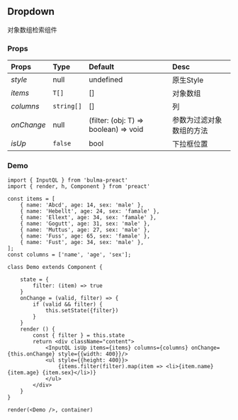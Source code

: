 ## Dropdown
对象数组检索组件

### Props
Props | Type | Default | Desc
:- | :- | :- | :-
*style* | null | undefined | 原生Style
*items* | `T[]` | [] | 对象数组
*columns* | `string[]` | [] | 列
*onChange* | null | (filter: (obj: T) => boolean) => void | 参数为过滤对象数组的方法
*isUp* | `false` | bool | 下拉框位置

### Demo
```tsx
import { InputQL } from 'bulma-preact'
import { render, h, Component } from 'preact'

const items = [
    { name: 'Abcd', age: 14, sex: 'male' },
    { name: 'Hebellt', age: 24, sex: 'famale' },
    { name: 'Ellext', age: 34, sex: 'famale' },
    { name: 'Gogutt', age: 31, sex: 'male' },
    { name: 'Muttus', age: 27, sex: 'male' },
    { name: 'Fuss', age: 65, sex: 'famale' },
    { name: 'Fust', age: 34, sex: 'male' },
];
const columns = ['name', 'age', 'sex'];

class Demo extends Component {

    state = {
        filter: (item) => true
    }
    onChange = (valid, filter) => {
        if (valid && filter) {
            this.setState({filter})
        }
    }
    render () {
        const { filter } = this.state
        return <div className="content">
            <InputQL isUp items={items} columns={columns} onChange={this.onChange} style={{width: 400}}/>
            <ul style={{height: 400}}>
                {items.filter(filter).map(item => <li>{item.name} {item.age} {item.sex}</li>)}
            </ul>
        </div>
    }
}

render(<Demo />, container)
```